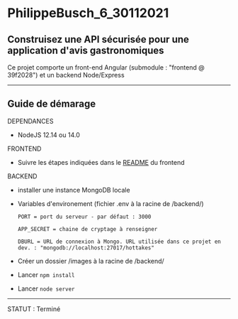 # PhilippeBusch_6_30112021

## Construisez une API sécurisée pour une application d'avis gastronomiques

Ce projet comporte un front-end Angular (submodule : "frontend @ 39f2028") et un backend Node/Express

---

## Guide de démarage

DEPENDANCES

- NodeJS 12.14 ou 14.0

FRONTEND

- Suivre les étapes indiquées dans le [README](https://github.com/OpenClassrooms-Student-Center/Web-Developer-P6/blob/39f2028dd5908e9eb295414606a5b58cdff32646/README.md) du frontend

BACKEND

- installer une instance MongoDB locale
- Variables d'environement (fichier .env à la racine de /backend/)

      PORT = port du serveur - par défaut : 3000

      APP_SECRET = chaine de cryptage à renseigner

      DBURL = URL de connexion à Mongo. URL utilisée dans ce projet en dev. : "mongodb://localhost:27017/hottakes"

- Créer un dossier /images à la racine de /backend/
- Lancer `npm install`
- Lancer `node server`

---

STATUT :
Terminé
